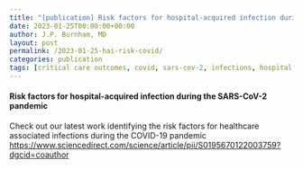 ```yaml
---
title: "[publication] Risk factors for hospital-acquired infection during the SARS-CoV-2 pandemic"
date: 2023-01-25T00:00:00+00:00
author: J.P. Burnham, MD
layout: post
permalink: /2023-01-25-hai-risk-covid/
categories: publication
tags: [critical care outcomes, covid, sars-cov-2, infections, hospital acquired infections, HAI]
---
```


#### Risk factors for hospital-acquired infection during the SARS-CoV-2 pandemic <br>
Check out our latest work identifying the risk factors for healthcare associated infections during the COVID-19 pandemic
<br>
https://www.sciencedirect.com/science/article/pii/S0195670122003759?dgcid=coauthor

